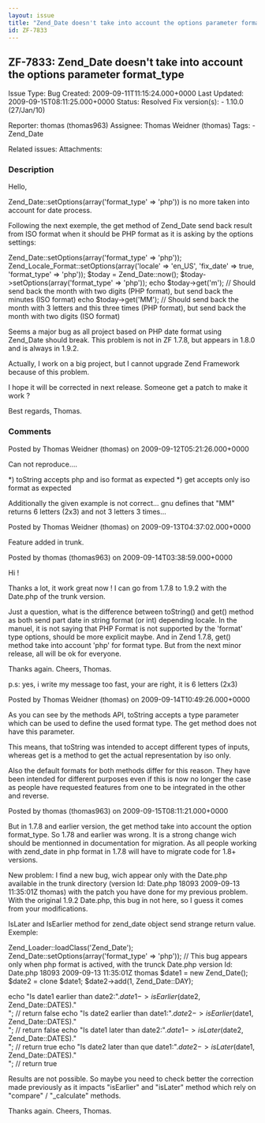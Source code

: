 ```yaml
---
layout: issue
title: "Zend_Date doesn't take into account the options parameter format_type"
id: ZF-7833
---
```


ZF-7833: Zend\_Date doesn't take into account the options parameter format\_type
--------------------------------------------------------------------------------

 Issue Type: Bug Created: 2009-09-11T11:15:24.000+0000 Last Updated: 2009-09-15T08:11:25.000+0000 Status: Resolved Fix version(s): - 1.10.0 (27/Jan/10)
 
 Reporter:  thomas (thomas963)  Assignee:  Thomas Weidner (thomas)  Tags: - Zend\_Date
 
 Related issues: 
 Attachments: 
### Description

Hello,

Zend\_Date::setOptions(array('format\_type' => 'php')) is no more taken into account for date process.

Following the next exemple, the get method of Zend\_Date send back result from ISO format when it should be PHP format as it is asking by the options settings:

Zend\_Date::setOptions(array('format\_type' => 'php')); Zend\_Locale\_Format::setOptions(array('locale' => 'en\_US', 'fix\_date' => true, 'format\_type' => 'php')); $today = Zend\_Date::now(); $today->setOptions(array('format\_type' => 'php')); echo $today->get('m'); // Should send back the month with two digits (PHP format), but send back the minutes (ISO format) echo $today->get('MM'); // Should send back the month with 3 letters and this three times (PHP format), but send back the month with two digits (ISO format)

Seems a major bug as all project based on PHP date format using Zend\_Date should break. This problem is not in ZF 1.7.8, but appears in 1.8.0 and is always in 1.9.2.

Actually, I work on a big project, but I cannot upgrade Zend Framework because of this problem.

I hope it will be corrected in next release. Someone get a patch to make it work ?

Best regards, Thomas.

 

 

### Comments

Posted by Thomas Weidner (thomas) on 2009-09-12T05:21:26.000+0000

Can not reproduce....

\*) toString accepts php and iso format as expected \*) get accepts only iso format as expected

Additionally the given example is not correct... gnu defines that "MM" returns 6 letters (2x3) and not 3 letters 3 times...

 

 

Posted by Thomas Weidner (thomas) on 2009-09-13T04:37:02.000+0000

Feature added in trunk.

 

 

Posted by thomas (thomas963) on 2009-09-14T03:38:59.000+0000

Hi !

Thanks a lot, it work great now ! I can go from 1.7.8 to 1.9.2 with the Date.php of the trunk version.

Just a question, what is the difference between toString() and get() method as both send part date in string format (or int) depending locale. In the manuel, it is not saying that PHP Format is not supported by the 'format' type options, should be more explicit maybe. And in Zend 1.7.8, get() method take into account 'php' for format type. But from the next minor release, all will be ok for everyone.

Thanks again. Cheers, Thomas.

p.s: yes, i write my message too fast, your are right, it is 6 letters (2x3)

 

 

Posted by Thomas Weidner (thomas) on 2009-09-14T10:49:26.000+0000

As you can see by the methods API, toString accepts a type parameter which can be used to define the used format type. The get method does not have this parameter.

This means, that toString was intended to accept different types of inputs, whereas get is a method to get the actual representation by iso only.

Also the default formats for both methods differ for this reason. They have been intended for different purposes even if this is now no longer the case as people have requested features from one to be integrated in the other and reverse.

 

 

Posted by thomas (thomas963) on 2009-09-15T08:11:21.000+0000

But in 1.7.8 and earlier version, the get method take into account the option format\_type. So 1.78 and earlier was wrong. It is a strong change wich should be mentionned in documentation for migration. As all people working with zend\_date in php format in 1.7.8 will have to migrate code for 1.8+ versions.

New problem: I find a new bug, wich appear only with the Date.php available in the trunk directory (version Id: Date.php 18093 2009-09-13 11:35:01Z thomas) with the patch you have done for my previous problem. With the original 1.9.2 Date.php, this bug in not here, so I guess it comes from your modifications.

IsLater and IsEarlier method for zend\_date object send strange return value. Exemple:

Zend\_Loader::loadClass('Zend\_Date'); Zend\_Date::setOptions(array('format\_type' => 'php')); // This bug appears only when php format is actived, with the trunck Date.php version Id: Date.php 18093 2009-09-13 11:35:01Z thomas $date1 = new Zend\_Date(); $date2 = clone $date1; $date2->add(1, Zend\_Date::DAY);

echo "Is date1 earlier than date2:".$date1->isEarlier($date2, Zend\_Date::DATES)."  
"; // return false echo "Is date2 earlier than date1:".$date2->isEarlier($date1, Zend\_Date::DATES)."  
"; // return false echo "Is date1 later than date2:".$date1->isLater($date2, Zend\_Date::DATES)."  
"; // return true echo "Is date2 later than que date1:".$date2->isLater($date1, Zend\_Date::DATES)."  
"; // return true

Results are not possible. So maybe you need to check better the correction made previously as it impacts "isEarlier" and "isLater" method which rely on "compare" / "\_calculate" methods.

Thanks again. Cheers, Thomas.

 

 